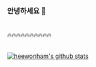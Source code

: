 ### 안녕하세요 👋</br></br>

🔥🔥🔥🔥🔥🔥🔥🔥🔥🔥</br></br>

[![heewonham's github stats](https://github-readme-stats.vercel.app/api?username=username)](https://github.com/anuraghazra/github-readme-stats)
<!--
**heewonham/heewonham** is a ✨ _special_ ✨ repository because its `README.md` (this file) appears on your GitHub profile.

Here are some ideas to get you started:

- 🔭 I’m currently working on ...
- 🌱 I’m currently learning ...
- 👯 I’m looking to collaborate on ...
- 🤔 I’m looking for help with ...
- 💬 Ask me about ...
- 📫 How to reach me: ...
- 😄 Pronouns: ...
- ⚡ Fun fact: ...
-->
